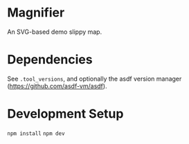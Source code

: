 # Magnifier

An SVG-based demo slippy map.

# Dependencies

See `.tool_versions`, and optionally the asdf version manager (https://github.com/asdf-vm/asdf).

# Development Setup

  `npm install`
  `npm dev`
